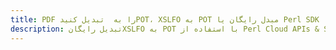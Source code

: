 ---title: PDF را به  تبدیل کنیدPOT، XSLFO به POT مبدل رایگان یا Perl SDKdescription: تبدیل رایگانXSLFO به POT با استفاده از Perl Cloud APIs & SDK همچنین اسناد PDF را در Cloud ایجاد، ویرایش و رندر کنید.---